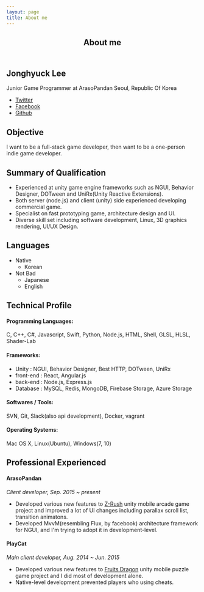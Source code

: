 ```yaml
---
layout: page
title: About me
---
```


<!-- Main -->
<div id="main" class="alt">

<!-- One -->
<section id="one">
    <div class="inner">
        <header class="major">
            <h1>About me</h1>
        </header>
        <h2 id="content">Jonghyuck Lee</h2>
        <p>Junior Game Programmer at ArasoPandan
        Seoul, Republic Of Korea</p>
        <ul class="icons">
            <li><a href="" class="icon fa-twitter"><span class="label">Twitter</span></a></li>
            <li><a href="" class="icon fa-facebook"><span class="label">Facebook</span></a></li>
            <li><a href="" class="icon fa-github"><span class="label">Github</span></a></li>
        </ul>
        <h2 id="content">Objective</h2>
        <p>I want to be a full-stack game developer, then want to be a one-person indie game developer.</p>
        <h2 id="content">Summary of Qualification</h2>
        <ul>
            <li>Experienced at unity game engine frameworks such as NGUI, Behavior Designer, DOTween and UniRx(Unity Reactive Extensions).</li>
            <li>Both server (node.js) and client (unity) side experienced developing commercial game.</li>
            <li>Specialist on fast prototyping game, architecture design and UI.</li>
            <li>Diverse skill set including software development, Linux, 3D graphics rendering, UI/UX Design.</li>
        </ul>
        <h2 id="content">Languages</h2>
        <ul>
            <li>Native
                <ul>
                    <li>Korean</li>
                </ul>
            </li>
            <li>Not Bad
                <ul>
                    <li>Japanese</li>
                    <li>English</li>
                </ul>
            </li>
        </ul>
        <h2 id="content">Technical Profile</h2>
        <h4>Programming Languages:</h4>
        <p>C, C++, C#, Javascript, Swift, Python, Node.js, HTML, Shell, GLSL, HLSL, Shader-Lab</p>
        <h4>Frameworks:</h4>
        <ul>
            <li>Unity : NGUI, Behavior Designer, Best HTTP, DOTween, UniRx</li>
            <li>front-end : React, Angular.js</li>
            <li>back-end : Node.js, Express.js</li>
            <li>Database : MySQL, Redis, MongoDB, Firebase Storage, Azure Storage</li>
        </ul>
        <h4>Softwares / Tools:</h4>
        <p>SVN, Git, Slack(also api development), Docker, vagrant</p>
        <h4>Operating Systems:</h4>
        <p>Mac OS X, Linux(Ubuntu), Windows(7, 10)</p>
        <h2 id="content">Professional Experienced</h2>
        <h4>ArasoPandan</h4>
        <p><em>Client developer, Sep. 2015 ~ present</em></p>
        <ul>
            <li>Developed various new features to <a href="https://www.youtube.com/embed/hYKUAhHKNIU">Z-Rush</a> unity mobile arcade game project and improved a lot of UI changes including parallax scroll list, transition animatons.</li>
            <li>Developed MvvM(resembling Flux, by facebook) architecture framework for NGUI, and I'm trying to adopt it in development-level.</li>
        </ul>
        <h4>PlayCat</h4>
        <p><em>Main client developer, Aug. 2014 ~ Jun. 2015</em></p>
        <ul>
            <li>Developed various new features to <a href="">Fruits Dragon</a> unity mobile puzzle game project and I did most of development alone.</li>
            <li>Native-level development prevented players who using cheats.</li>
        </ul>
    </div>
</section>

</div>
